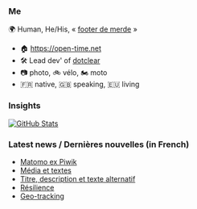 ### Me

🌍 Human, He/His, « [footer de merde](https://open-time.net/post/2013/07/17/La-veritable-histoire-du-Footer-de-merde-) » 
* 🏠 https://open-time.net 
* 🛠️ Lead dev' of [dotclear](https://git.dotclear.org/dev/dotclear)
* 📷 photo, 🚲 vélo, 🏍️ moto 
* 🇫🇷 native, 🇬🇧 speaking, 🇪🇺 living

### Insights

[![GitHub Stats](https://github-readme-stats-sigma-five.vercel.app/api?username=franck-paul)](https://github.com/franck-paul)

### Latest news / Dernières nouvelles (in French)

<!-- BLOG-POST-LIST:START -->
- [Matomo ex Piwik](https://open-time.net/post/2024/08/31/Matomo-ex-Piwik)
- [Média et textes](https://open-time.net/post/2024/08/30/Media-et-textes)
- [Titre, description et texte alternatif](https://open-time.net/post/2024/08/29/Titre-description-et-texte-alternatif)
- [Résilience](https://open-time.net/post/2024/08/28/Resilience)
- [Geo-tracking](https://open-time.net/post/2024/08/27/Geo-tracking)
<!-- BLOG-POST-LIST:END -->
